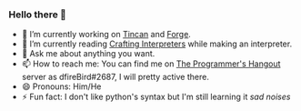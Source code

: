 ### Hello there 👋

- 🔭 I’m currently working on [Tincan](https://github.com/dfirebird/tincan) and [Forge](https://github.com/jkbbwr/forge).
- 🌱 I’m currently reading [Crafting Interpreters](https://craftinginterpreters.com) while making an interpreter.
- 💬 Ask me about anything you want.
- 📫 How to reach me: You can find me on [The Programmer's Hangout](https://discord.gg/programming) server as dfireBird#2687, I will pretty active there.
- 😄 Pronouns: Him/He
- ⚡ Fun fact: I don't like python's syntax but I'm still learning it *sad noises*
